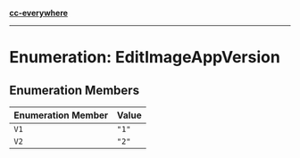 [**cc-everywhere**](../../../../../../index.md)

***

# Enumeration: EditImageAppVersion

## Enumeration Members

| Enumeration Member | Value |
| ------ | ------ |
| <a id="v1"></a> `V1` | `"1"` |
| <a id="v2"></a> `V2` | `"2"` |
